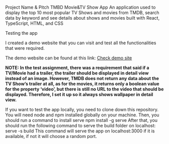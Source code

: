 Project Name & Pitch
TMBD Movie&TV Show App
An application used to display the top 10 most popular TV Shows and movies from TMDB, search data by keyword and see details about shows and movies built with React, TypeScript, HTML, and CSS
 
Testing the app

 I created a demo website that you can visit and test all the functionalities that were required. 

The demo website can be found at this link: <a href="http://react-movie-test.42web.io/" target="_blank">Check demo site</a>


**NOTE: In the test assignment, there was a requirement that said if a TV/Movie had a trailer, the trailer should be displayed in detail view instead of an image. However, TMDB does not return any data about the TV Show’s trailer at all, as for the movies, it returns only a boolean value for the property ‘video’, but there is still no URL to the video that should be displayed. Therefore, I set it up so it always shows wallpaper in detail view.**


If you want to test the app locally, you need to clone down this repository. You will need node and npm installed globally on your machine.
Then, you should run a command to install serve
npm install -g serve
After that, you should run the following command to serve the build folder on localhost: 
serve -s build
This command will serve the app on localhost:3000 if it is available, if not it will choose a random port. 
